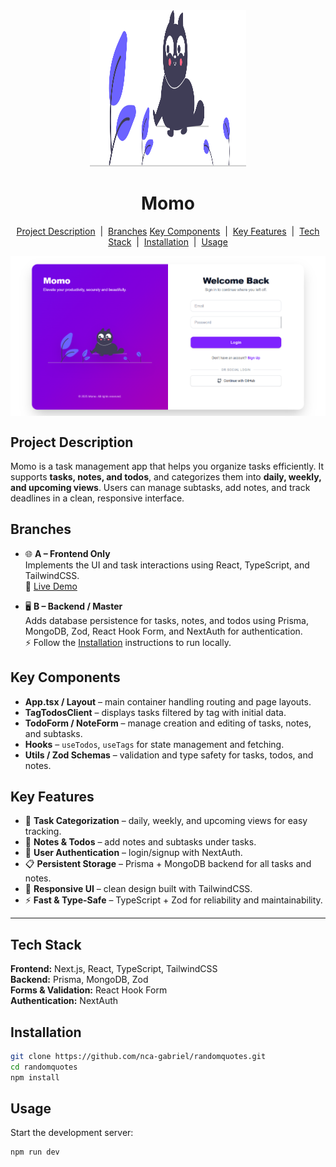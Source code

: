 <div align="center">
    <a href="https://github.com/nca-gabriel/Momo" target="_blank">
        <img src="./public/cat.svg" alt="logo" width="250" height="250" />
    </a>

  <h1>Momo</h1>
</div>

<p align="center">
  <a href="#project-description">Project Description</a> &nbsp;|&nbsp; 
  <a href="#branches">Branches</a>
  <a href="#key-components">Key Components</a> &nbsp;|&nbsp; 
  <a href="#key-features">Key Features</a> &nbsp;|&nbsp; 
  <a href="#tech-stack">Tech Stack</a> &nbsp;|&nbsp; 
    <a href="#installation">Installation</a> &nbsp;|&nbsp;
  <a href="#usage">Usage</a>

</p>

<img src="./public/page-ss.png" alt="Momo Screenshot" align="center" style="max-width:100%; height:auto;" />


## Project Description

Momo is a task management app that helps you organize tasks efficiently. It supports **tasks, notes, and todos**, and categorizes them into **daily, weekly, and upcoming views**. Users can manage subtasks, add notes, and track deadlines in a clean, responsive interface.

 


## Branches

- 🌐  **A – Frontend Only**  
  Implements the UI and task interactions using React, TypeScript, and TailwindCSS.  
  🔗 [Live Demo](https://github.com/nca-gabriel/Momo) 

- 🖥️  **B – Backend / Master**  
  Adds database persistence for tasks, notes, and todos using Prisma, MongoDB, Zod, React Hook Form, and NextAuth for authentication.  
  ⚡ Follow the [Installation](#installation) instructions to run locally.



## Key Components

- **App.tsx / Layout** – main container handling routing and page layouts.  
- **TagTodosClient** – displays tasks filtered by tag with initial data.  
- **TodoForm / NoteForm** – manage creation and editing of tasks, notes, and subtasks.  
- **Hooks** – `useTodos`, `useTags` for state management and fetching.  
- **Utils / Zod Schemas** – validation and type safety for tasks, todos, and notes.  



## Key Features

- 📅 **Task Categorization** – daily, weekly, and upcoming views for easy tracking.  
- 📝 **Notes & Todos** – add notes and subtasks under tasks.  
- 🔐 **User Authentication** – login/signup with NextAuth.  
- 📋 **Persistent Storage** – Prisma + MongoDB backend for all tasks and notes.  
- 🎨 **Responsive UI** – clean design built with TailwindCSS.  
- ⚡ **Fast & Type-Safe** – TypeScript + Zod for reliability and maintainability.  

---

## Tech Stack

**Frontend:** Next.js, React, TypeScript, TailwindCSS  
**Backend:** Prisma, MongoDB, Zod  
**Forms & Validation:** React Hook Form  
**Authentication:** NextAuth  



## Installation
```bash
git clone https://github.com/nca-gabriel/randomquotes.git
cd randomquotes
npm install
```


## Usage

Start the development server:

```bash
npm run dev
```





